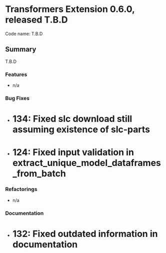 # Transformers Extension 0.6.0, released T.B.D

Code name: T.B.D


## Summary

T.B.D

### Features

 -  n/a

### Bug Fixes

 - # 134: Fixed slc download still assuming existence of slc-parts
 - # 124: Fixed input validation in extract_unique_model_dataframes_from_batch

### Refactorings

 -  n/a

### Documentation

 -  # 132: Fixed outdated information in documentation

  